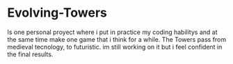 # Evolving-Towers
Is one personal proyect where i put in practice my coding habilitys and at the same time make one game that i think for a while. The Towers pass from medieval tecnology, to futuristic. im still working on it but i feel confident in the final results.
